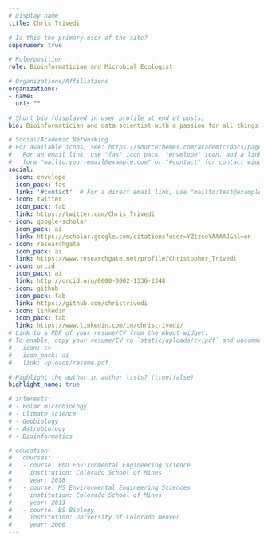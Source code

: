 ```yaml
---
# Display name
title: Chris Trivedi

# Is this the primary user of the site?
superuser: true

# Role/position
role: Bioinformatician and Microbial Ecologist

# Organizations/Affiliations
organizations:
- name: 
  url: ""

# Short bio (displayed in user profile at end of posts)
bio: Bioinformatician and data scientist with a passion for all things environmental microbiology.

# Social/Academic Networking
# For available icons, see: https://sourcethemes.com/academic/docs/page-builder/#icons
#   For an email link, use "fas" icon pack, "envelope" icon, and a link in the
#   form "mailto:your-email@example.com" or "#contact" for contact widget.
social:
- icon: envelope
  icon_pack: fas
  link: '#contact'  # For a direct email link, use "mailto:test@example.org".
- icon: twitter
  icon_pack: fab
  link: https://twitter.com/Chris_Trivedi
- icon: google-scholar
  icon_pack: ai
  link: https://scholar.google.com/citations?user=YZtzseYAAAAJ&hl=en
- icon: researchgate
  icon_pack: ai
  link: https://www.researchgate.net/profile/Christopher_Trivedi  
- icon: orcid
  icon_pack: ai
  link: http://orcid.org/0000-0002-1336-2348
- icon: github
  icon_pack: fab
  link: https://github.com/christrivedi
- icon: linkedin
  icon_pack: fab
  link: https://www.linkedin.com/in/christrivedi/
# Link to a PDF of your resume/CV from the About widget.
# To enable, copy your resume/CV to `static/uploads/cv.pdf` and uncomment the lines below.
# - icon: cv
#   icon_pack: ai
#   link: uploads/resume.pdf

# Highlight the author in author lists? (true/false)
highlight_name: true

# interests:
# - Polar microbiology 
# - Climate science
# - Geobiology
# - Astrobiology
# - Bioinformatics

# education:
#   courses:
#   - course: PhD Environmental Engineering Science
#     institution: Colorado School of Mines
#     year: 2018
#   - course: MS Environmental Engineering Sciences
#     institution: Colorado School of Mines
#     year: 2013
#   - course: BS Biology
#     institution: University of Colorado Denver
#     year: 2006
---
```

